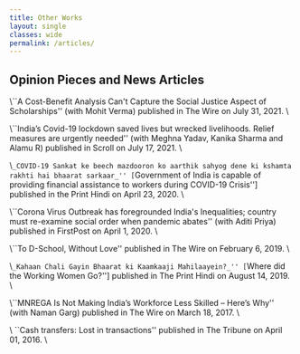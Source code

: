 ```yaml
---
title: Other Works
layout: single
classes: wide
permalink: /articles/
---
```


## Opinion Pieces and News Articles

\\``A Cost-Benefit Analysis Can't Capture the Social Justice Aspect of Scholarships'' (with Mohit Verma) published in The Wire on July 31, 2021. \\

\\``India’s Covid-19 lockdown saved lives but wrecked livelihoods. Relief measures are urgently needed'' (with Meghna Yadav, Kanika Sharma and Alamu R) published in Scroll on July 17, 2021. \\

\\``_COVID-19 Sankat ke beech mazdooron ko aarthik sahyog dene ki kshamta rakhti hai bhaarat sarkaar_'' [``Government of India is capable of providing financial assistance to workers during COVID-19 Crisis''] published in the Print Hindi on April 23, 2020. \\

\\``Corona Virus Outbreak has foregrounded India's Inequalities; country must re-examine social order when pandemic abates'' (with Aditi Priya) published in FirstPost on April 1, 2020. \\

\\``To D-School, Without Love'' published in The Wire on February 6, 2019. \\

\\``_Kahaan Chali Gayin Bhaarat ki Kaamkaaji Mahilaayein?_'' [``Where did the Working Women Go?''] published in The Print Hindi on August 14, 2019. \\

\\``MNREGA Is Not Making India’s Workforce Less Skilled – Here’s Why'' (with Naman Garg) published in The Wire on March 18, 2017. \\

\\ ``Cash transfers: Lost in transactions'' published in The Tribune on April 01, 2016. \\

